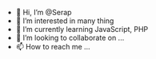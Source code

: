 - 👋 Hi, I’m @Serap
- 👀 I’m interested in many thing
- 🌱 I’m currently learning JavaScript, PHP
- 💞️ I’m looking to collaborate on ...
- 📫 How to reach me ...

<!---
Serap/Serap is a ✨ special ✨ repository because its `README.md` (this file) appears on your GitHub profile.
You can click the Preview link to take a look at your changes.
--->
